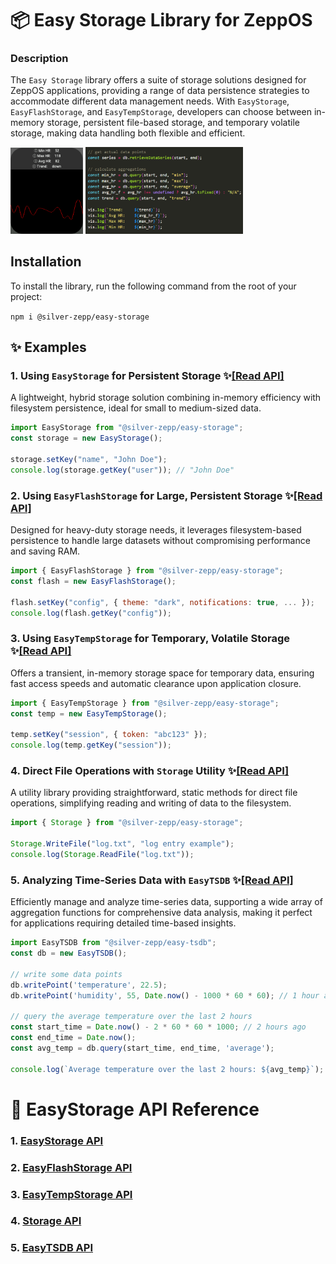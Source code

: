 # 📦 Easy Storage Library for ZeppOS

### Description
The `Easy Storage` library offers a suite of storage solutions designed for ZeppOS applications, providing a range of data persistence strategies to accommodate different data management needs. With `EasyStorage`, `EasyFlashStorage`, and `EasyTempStorage`, developers can choose between in-memory storage, persistent file-based storage, and temporary volatile storage, making data handling both flexible and efficient.

<img src="./assets/easy-tsdb-example.gif" width="23%" alt="EasyTSDB HeartRate Data Visualization">
<img src="./assets/easy-tsdb-heartrate.png" width="50%" alt="EasyTSDB HeartRate Data Visualization">

## Installation
To install the library, run the following command from the root of your project:

`npm i @silver-zepp/easy-storage`

## ✨️ Examples

### 1. Using `EasyStorage` for Persistent Storage ✨️[[Read API]](./docs/easy-storage.md)
A lightweight, hybrid storage solution combining in-memory efficiency with filesystem persistence, ideal for small to medium-sized data.
```js
import EasyStorage from "@silver-zepp/easy-storage";
const storage = new EasyStorage();

storage.setKey("name", "John Doe");
console.log(storage.getKey("user")); // "John Doe"
```

### 2. Using `EasyFlashStorage` for Large, Persistent Storage ✨️[[Read API]](./docs/easy-flash-storage.md)
Designed for heavy-duty storage needs, it leverages filesystem-based persistence to handle large datasets without compromising performance and saving RAM.
```js
import { EasyFlashStorage } from "@silver-zepp/easy-storage";
const flash = new EasyFlashStorage();

flash.setKey("config", { theme: "dark", notifications: true, ... });
console.log(flash.getKey("config"));
```

### 3. Using `EasyTempStorage` for Temporary, Volatile Storage ✨️[[Read API]](./docs/easy-temp-storage.md)
Offers a transient, in-memory storage space for temporary data, ensuring fast access speeds and automatic clearance upon application closure.
```js
import { EasyTempStorage } from "@silver-zepp/easy-storage";
const temp = new EasyTempStorage();

temp.setKey("session", { token: "abc123" });
console.log(temp.getKey("session"));
```

### 4. Direct File Operations with `Storage` Utility ✨️[[Read API]](./docs/storage.md)
A utility library providing straightforward, static methods for direct file operations, simplifying reading and writing of data to the filesystem.
```js
import { Storage } from "@silver-zepp/easy-storage";

Storage.WriteFile("log.txt", "log entry example");
console.log(Storage.ReadFile("log.txt"));
```

### 5. Analyzing Time-Series Data with `EasyTSDB` ✨️[[Read API]](./docs/easy-tsdb.md)
Efficiently manage and analyze time-series data, supporting a wide array of aggregation functions for comprehensive data analysis, making it perfect for applications requiring detailed time-based insights.
```js
import EasyTSDB from "@silver-zepp/easy-tsdb";
const db = new EasyTSDB();

// write some data points
db.writePoint('temperature', 22.5);
db.writePoint('humidity', 55, Date.now() - 1000 * 60 * 60); // 1 hour ago

// query the average temperature over the last 2 hours
const start_time = Date.now() - 2 * 60 * 60 * 1000; // 2 hours ago
const end_time = Date.now();
const avg_temp = db.query(start_time, end_time, 'average');

console.log(`Average temperature over the last 2 hours: ${avg_temp}`);
```

# 📝 EasyStorage API Reference

### 1. [EasyStorage API](./docs/easy-storage.md)
### 2. [EasyFlashStorage API](./docs/easy-flash-storage.md)
### 3. [EasyTempStorage API](./docs/easy-temp-storage.md)
### 4. [Storage API](./docs/storage.md)
### 5. [EasyTSDB API](./docs/easy-tsdb.md)